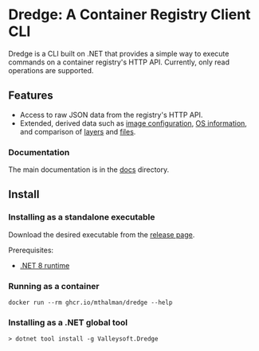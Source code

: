 # Dredge: A Container Registry Client CLI

Dredge is a CLI built on .NET that provides a simple way to execute commands on a container registry's HTTP API. Currently, only read operations are supported.

## Features

* Access to raw JSON data from the registry's HTTP API.
* Extended, derived data such as [image configuration](docs/commands/images.md#inspect-image-configuration), [OS information](docs/commands/images.md#image-os-information), and comparison of [layers](docs/commands/images.md#compare-image-layers) and [files](docs/commands/images.md#compare-image-files).

### Documentation

The main documentation is in the [docs](docs) directory.

## Install

### Installing as a standalone executable

Download the desired executable from the [release page](https://github.com/mthalman/dredge/releases).

Prerequisites:
* [.NET 8 runtime](https://dotnet.microsoft.com/download/dotnet/8.0)

### Running as a container

```shell
docker run --rm ghcr.io/mthalman/dredge --help
```

### Installing as a .NET global tool

```console
> dotnet tool install -g Valleysoft.Dredge
```
